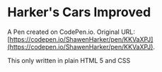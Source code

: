 # Harker's Cars Improved 

A Pen created on CodePen.io. Original URL: [https://codepen.io/ShawenHarker/pen/KKVaXPJ](https://codepen.io/ShawenHarker/pen/KKVaXPJ).

This only written in plain HTML 5  and  CSS
